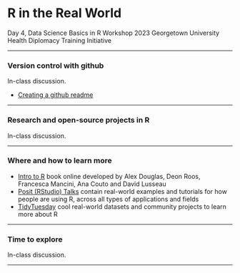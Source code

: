 R in the Real World
================
Day 4, Data Science Basics in R Workshop
2023 Georgetown University Health Diplomacy Training Initiative

------------------------------------------------------------------------

### Version control with github

In-class discussion.
-   [Creating a github readme](https://docs.github.com/en/get-started/writing-on-github/getting-started-with-writing-and-formatting-on-github/quickstart-for-writing-on-github)

------------------------------------------------------------------------

### Research and open-source projects in R

In-class discussion.

------------------------------------------------------------------------

### Where and how to learn more

-   [Intro to R](https://intro2r.com/) book online developed by Alex Douglas, Deon Roos, Francesca Mancini, Ana Couto and David Lusseau
-   [Posit (RStudio) Talks](https://www.youtube.com/@PositPBC/videos) contain real-world examples and tutorials for how people are using R, across all types of applications and fields
-   [TidyTuesday](https://github.com/rfordatascience/tidytuesday) cool real-world datasets and community projects to learn more about R

------------------------------------------------------------------------

### Time to explore

In-class discussion.

------------------------------------------------------------------------